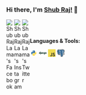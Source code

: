 ### Hi there, I'm [Shub Raj!](https://shubraj.herokuapp.com) 👋
<a href="https://www.facebook.com/Shuvraj.lama7/">
  <img align="left" alt="Shub Raj Lama's Facebook" width="21px" src="https://cdn.jsdelivr.net/npm/simple-icons@3.13.0/icons/facebook.svg" />
</a>
<a href="https://www.instagram.com/shub_raj_lama/">
  <img align="left" alt="Shub Raj Lama's Instagram" width="21px" src="https://cdn.jsdelivr.net/npm/simple-icons@v3/icons/instagram.svg" />
</a>
<a href="https://twitter.com/Shub__Raj/">
  <img align="left" alt="Shub Raj Lama's Twitter" width="21px" src="https://cdn.jsdelivr.net/npm/simple-icons@v3/icons/twitter.svg" />
</a>
<br />
<br />

**Languages & Tools:**

<code><img height="20" src="https://raw.githubusercontent.com/github/explore/80688e429a7d4ef2fca1e82350fe8e3517d3494d/topics/python/python.png"></code>
<code><img height="20" src="https://raw.githubusercontent.com/github/explore/80688e429a7d4ef2fca1e82350fe8e3517d3494d/topics/django/django.png"></code> 
<code><img height="20" src="https://raw.githubusercontent.com/github/explore/80688e429a7d4ef2fca1e82350fe8e3517d3494d/topics/javascript/javascript.png"></code>
<code><img height="20" src="https://raw.githubusercontent.com/github/explore/80688e429a7d4ef2fca1e82350fe8e3517d3494d/topics/postgresql/postgresql.png"></code>